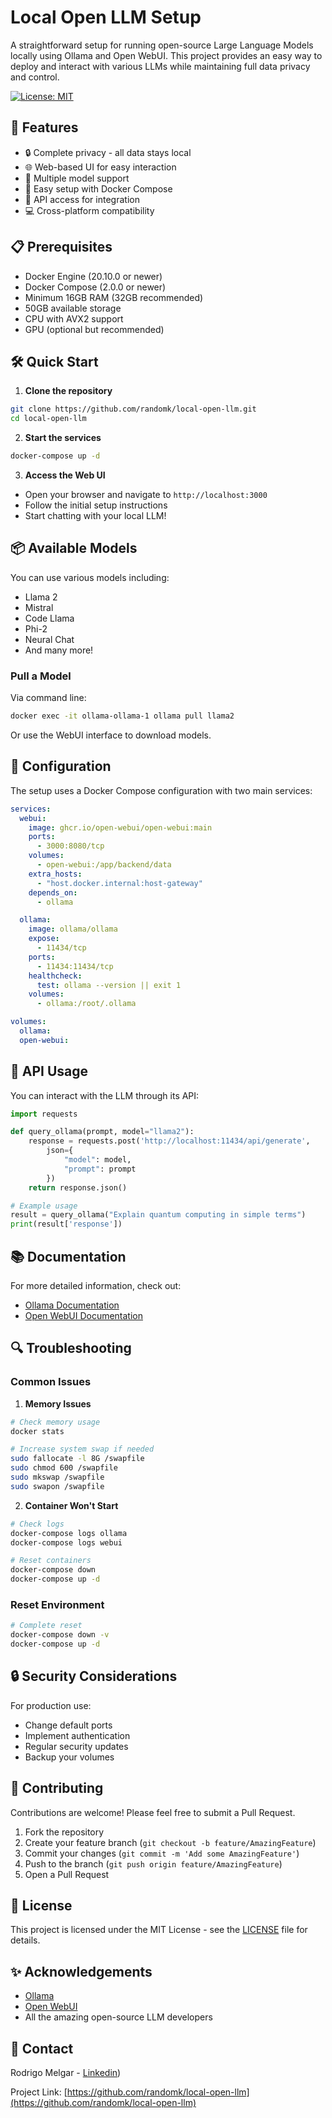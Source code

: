 # Local Open LLM Setup

A straightforward setup for running open-source Large Language Models locally using Ollama and Open WebUI. This project provides an easy way to deploy and interact with various LLMs while maintaining full data privacy and control.

[![License: MIT](https://img.shields.io/badge/License-MIT-yellow.svg)](https://opensource.org/licenses/MIT)

## 🚀 Features

- 🔒 Complete privacy - all data stays local
- 🌐 Web-based UI for easy interaction
- 🤖 Multiple model support
- 🔧 Easy setup with Docker Compose
- 📡 API access for integration
- 💻 Cross-platform compatibility

## 📋 Prerequisites

- Docker Engine (20.10.0 or newer)
- Docker Compose (2.0.0 or newer)
- Minimum 16GB RAM (32GB recommended)
- 50GB available storage
- CPU with AVX2 support
- GPU (optional but recommended)

## 🛠️ Quick Start

1. **Clone the repository**
```bash
git clone https://github.com/randomk/local-open-llm.git
cd local-open-llm
```

2. **Start the services**
```bash
docker-compose up -d
```

3. **Access the Web UI**
- Open your browser and navigate to `http://localhost:3000`
- Follow the initial setup instructions
- Start chatting with your local LLM!

## 📦 Available Models

You can use various models including:
- Llama 2
- Mistral
- Code Llama
- Phi-2
- Neural Chat
- And many more!

### Pull a Model

Via command line:
```bash
docker exec -it ollama-ollama-1 ollama pull llama2
```

Or use the WebUI interface to download models.

## 🔧 Configuration

The setup uses a Docker Compose configuration with two main services:

```yaml
services:
  webui:
    image: ghcr.io/open-webui/open-webui:main
    ports:
      - 3000:8080/tcp
    volumes:
      - open-webui:/app/backend/data
    extra_hosts:
      - "host.docker.internal:host-gateway"
    depends_on:
      - ollama

  ollama:
    image: ollama/ollama
    expose:
      - 11434/tcp
    ports:
      - 11434:11434/tcp
    healthcheck:
      test: ollama --version || exit 1
    volumes:
      - ollama:/root/.ollama

volumes:
  ollama:
  open-webui:
```

## 🔌 API Usage

You can interact with the LLM through its API:

```python
import requests

def query_ollama(prompt, model="llama2"):
    response = requests.post('http://localhost:11434/api/generate',
        json={
            "model": model,
            "prompt": prompt
        })
    return response.json()

# Example usage
result = query_ollama("Explain quantum computing in simple terms")
print(result['response'])
```

## 📚 Documentation

For more detailed information, check out:
- [Ollama Documentation](https://github.com/ollama/ollama)
- [Open WebUI Documentation](https://github.com/open-webui/open-webui)

## 🔍 Troubleshooting

### Common Issues

1. **Memory Issues**
```bash
# Check memory usage
docker stats

# Increase system swap if needed
sudo fallocate -l 8G /swapfile
sudo chmod 600 /swapfile
sudo mkswap /swapfile
sudo swapon /swapfile
```

2. **Container Won't Start**
```bash
# Check logs
docker-compose logs ollama
docker-compose logs webui

# Reset containers
docker-compose down
docker-compose up -d
```

### Reset Environment
```bash
# Complete reset
docker-compose down -v
docker-compose up -d
```

## 🔒 Security Considerations

For production use:
- Change default ports
- Implement authentication
- Regular security updates
- Backup your volumes

## 🤝 Contributing

Contributions are welcome! Please feel free to submit a Pull Request.

1. Fork the repository
2. Create your feature branch (`git checkout -b feature/AmazingFeature`)
3. Commit your changes (`git commit -m 'Add some AmazingFeature'`)
4. Push to the branch (`git push origin feature/AmazingFeature`)
5. Open a Pull Request

## 📝 License

This project is licensed under the MIT License - see the [LICENSE](LICENSE) file for details.

## ✨ Acknowledgements

- [Ollama](https://github.com/ollama/ollama)
- [Open WebUI](https://github.com/open-webui/open-webui)
- All the amazing open-source LLM developers

## 📧 Contact

Rodrigo Melgar - [Linkedin](https://www.linkedin.com/in/rodrigomelgar/))

Project Link: [https://github.com/randomk/local-open-llm](https://github.com/randomk/local-open-llm)
